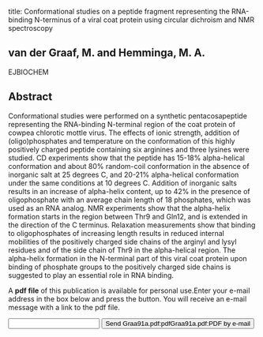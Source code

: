title: Conformational studies on a peptide fragment representing the RNA-binding N-terminus of a viral coat protein using circular dichroism and NMR spectroscopy

## van der Graaf, M. and Hemminga, M. A.
EJBIOCHEM


## Abstract
Conformational studies were performed on a synthetic pentacosapeptide representing the RNA-binding N-terminal region of the coat protein of cowpea chlorotic mottle virus. The effects of ionic strength, addition of (oligo)phosphates and temperature on the conformation of this highly positively charged peptide containing six arginines and three lysines were studied. CD experiments show that the peptide has 15-18% alpha-helical conformation and about 80% random-coil conformation in the absence of inorganic salt at 25 degrees C, and 20-21% alpha-helical conformation under the same conditions at 10 degrees C. Addition of inorganic salts results in an increase of alpha-helix content, up to 42% in the presence of oligophosphate with an average chain length of 18 phosphates, which was used as an RNA analog. NMR experiments show that the alpha-helix formation starts in the region between Thr9 and Gln12, and is extended in the direction of the C terminus. Relaxation measurements show that binding to oligophosphates of increasing length results in reduced internal mobilities of the positively charged side chains of the arginyl and lysyl residues and of the side chain of Thr9 in the alpha-helical region. The alpha-helix formation in the N-terminal part of this viral coat protein upon binding of phosphate groups to the positively charged side chains is suggested to play an essential role in RNA binding.

A <b>pdf file</b> of this publication is available for personal use.Enter your e-mail address in the box below and press the button. You will receive an e-mail message with a link to the pdf file.
<form action="sender.php">  <input type="text" name="email">  <input type="submit" value="Send Graa91a.pdf:pdfGraa91a.pdf:PDF by e-mail"></form>